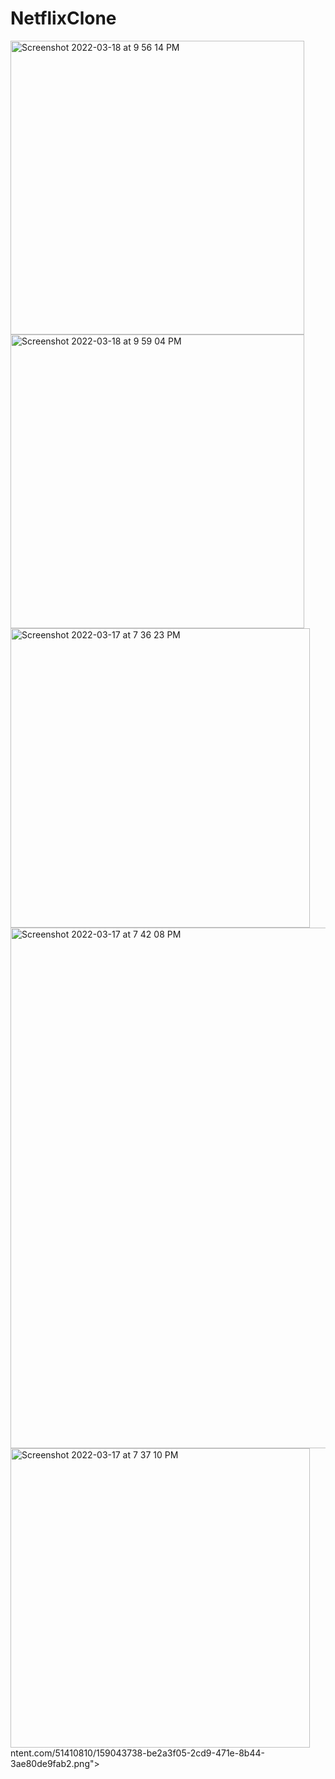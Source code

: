 # NetflixClone

<img width="470" alt="Screenshot 2022-03-18 at 9 56 14 PM" src="https://user-images.githubusercontent.com/51410810/159043606-72cb9f6d-a458-4c4e-ae96-0d2be25f0dc5.png">
<img width="470" alt="Screenshot 2022-03-18 at 9 59 04 PM" src="https://user-images.githubusercontent.com/51410810/159043626-45189838-e300-40f7-a9ad-22f305da5c99.png">
<img width="479" alt="Screenshot 2022-03-17 at 7 36 23 PM" src="https://user-images.githubusercontent.com/51410810/159043684-0a6ef6ef-86ac-4e67-a4d6-3d2974357e3d.png">
<img width="833" alt="Screenshot 2022-03-17 at 7 42 08 PM" src="https://user-images.githubusercontent.com/51410810/159043889-552e849c-ac68-4bf8-9e12-4c74e37b4c8d.png">


<img width="479" alt="Screenshot 2022-03-17 at 7 37 10 PM" src="https://user-images.githubusercontent.com/51410810/159043707-b73d729b-6e36-4781-8cb6-2c55b7f307dd.png">
ntent.com/51410810/159043738-be2a3f05-2cd9-471e-8b44-3ae80de9fab2.png">

